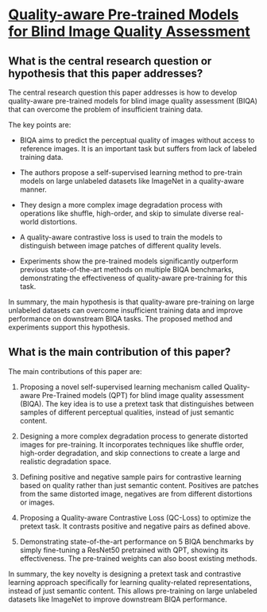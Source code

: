 # [Quality-aware Pre-trained Models for Blind Image Quality Assessment](https://arxiv.org/abs/2303.00521)

## What is the central research question or hypothesis that this paper addresses?

 The central research question this paper addresses is how to develop quality-aware pre-trained models for blind image quality assessment (BIQA) that can overcome the problem of insufficient training data. 

The key points are:

- BIQA aims to predict the perceptual quality of images without access to reference images. It is an important task but suffers from lack of labeled training data. 

- The authors propose a self-supervised learning method to pre-train models on large unlabeled datasets like ImageNet in a quality-aware manner.

- They design a more complex image degradation process with operations like shuffle, high-order, and skip to simulate diverse real-world distortions. 

- A quality-aware contrastive loss is used to train the models to distinguish between image patches of different quality levels.

- Experiments show the pre-trained models significantly outperform previous state-of-the-art methods on multiple BIQA benchmarks, demonstrating the effectiveness of quality-aware pre-training for this task.

In summary, the main hypothesis is that quality-aware pre-training on large unlabeled datasets can overcome insufficient training data and improve performance on downstream BIQA tasks. The proposed method and experiments support this hypothesis.


## What is the main contribution of this paper?

 The main contributions of this paper are:

1. Proposing a novel self-supervised learning mechanism called Quality-aware Pre-Trained models (QPT) for blind image quality assessment (BIQA). The key idea is to use a pretext task that distinguishes between samples of different perceptual qualities, instead of just semantic content.

2. Designing a more complex degradation process to generate distorted images for pre-training. It incorporates techniques like shuffle order, high-order degradation, and skip connections to create a large and realistic degradation space. 

3. Defining positive and negative sample pairs for contrastive learning based on quality rather than just semantic content. Positives are patches from the same distorted image, negatives are from different distortions or images.

4. Proposing a Quality-aware Contrastive Loss (QC-Loss) to optimize the pretext task. It contrasts positive and negative pairs as defined above.

5. Demonstrating state-of-the-art performance on 5 BIQA benchmarks by simply fine-tuning a ResNet50 pretrained with QPT, showing its effectiveness. The pre-trained weights can also boost existing methods.

In summary, the key novelty is designing a pretext task and contrastive learning approach specifically for learning quality-related representations, instead of just semantic content. This allows pre-training on large unlabeled datasets like ImageNet to improve downstream BIQA performance.
